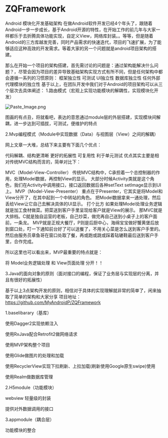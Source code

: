 # ZQFramework
Android 模块化开发基础架构
在做Android软件开发已经4个年头了，跟随着Android一步一步成长，基于Android开源的特性，在开始工作的前几年与大家一样都乐于去折腾具体功能实现，自定义View，网络库封装。。等等，但是随着Android的三方库越发完善，同时产品需求的快速迭代，项目的飞速扩展，为了能够适应这种高效的开发需求。等着大家的另一个问题就是android项目架构的搭建。

那么在开始一个项目的架构搭建，首先需讨论的问题是：通过架构能解决什么问题？，尽管会因为项目的差异导致基础架构实现方式有所不同，但是任何架构中都会遵循一系列的习惯原则：
    框架独立性
    可测试
    UI独立性
     数据库独立性
      任何外部代理模块的独立性
基于以上，在团队开发中我们对于Android的项目架构可以从三个层次去具体阐述：
1.路由模式（宏观上实现功能模块的解耦性，实现模块化开发）

![Paste_Image.png](http://upload-images.jianshu.io/upload_images/4624208-bf0d281f388e0d5c.png?imageMogr2/auto-orient/strip%7CimageView2/2/w/1240)

图画的有点丑，将就看吧，表达的意思通过module层的外层搭建，实现模块间解耦，进一步达到可插拔，可测试，便维护的特点

2.Mvp编程模式（Module中实现数据（Data）与视图层（View）之间的解耦）



网上文章一大堆，总结下来主要有下面几个优点：

代码解耦、结构更清晰
更好的拓展性
可复用性
利于单元测试
优点其实主要是相对传统MVC结构而言的，简单对比下：

MVC（Model-View-Controller）
传统MVC结构中，C承担着一个总控制器的作用，处理Model数据，再控制View的显示。
大部分时候Activity类就是这个角色，我们在Activity中调用接口，接口返回数据后各种setText setImage显示到UI上。
MVP（Model-View-Presenter）
重点在于Presenter，它其实是将Model和View分开了，在其中起到一个中转站的角色。
把Model数据拿来一通处理，然后丢给View让它自己去解决具体的UI显示。
打个比方
如果处理Model处理业务逻辑就是加工食材做菜。把菜送到客户手里呈现给客户就是View的展示。
那MVC就是大排档。C就是独自运营的老板，自己炒菜，做完再自己送到小桌子上的客户面前，一条龙。
MVP就是正规大餐厅，P则是后厨中心，海绵宝宝做好蟹黄堡后放到窗口处，叮一下通知前台好了可以送餐了，不用关心菜是怎么送到客户手里的。然后由服务员章鱼哥在窗口处取了餐，再或跑或跳或踩着轱辘鞋最后送到客户手里，合作完成。

所以这里也可以看出来，MVP最重要的特点就是：

将 Model业务逻辑处理 和 View页面处理 分开！！

3.Java的面向对象的原则（面对接口的编程，保证了业务层与实现层的分离，并且有很好的拓展性）

基于以上3点架构开发的原则，相信对于具体的实现理解就非常的简单了，闲来抽取了简单的架构和大家分享
项目地址：https://github.com/MyAndroidP/ZQFramework

1.baselibarary（基库）

使用Dagger2实现依赖注入

使用RxJava配合Retrofit2做网络请求

使用MVP架构整个项目

使用Glide做图片的处理和加载

使用RecyclerView实现下拉刷新、上拉加载(刷新使用Google原生swipe)使用

使用Realm做数据库管理

2.H5module（功能模块）

webview 轻量级的封装

提供对外数据调用的接口

3.appmodule（耦合层）

功能模块的整合
